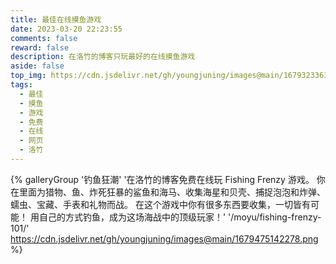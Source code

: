 ```yaml
---
title: 最佳在线摸鱼游戏
date: 2023-03-20 22:23:55
comments: false
reward: false
description: 在洛竹的博客只玩最好的在线摸鱼游戏
aside: false
top_img: https://cdn.jsdelivr.net/gh/youngjuning/images@main/1679323361681.png
tags:
  - 最佳
  - 摸鱼
  - 游戏
  - 免费
  - 在线
  - 网页
  - 洛竹
---
```


{% galleryGroup '钓鱼狂潮' '在洛竹的博客免费在线玩 Fishing Frenzy 游戏。 你在里面为猎物、鱼、炸死狂暴的鲨鱼和海马、收集海星和贝壳、捕捉泡泡和炸弹、蠕虫、宝藏、手表和礼物而战。 在这个游戏中你有很多东西要收集，一切皆有可能！ 用自己的方式钓鱼，成为这场海战中的顶级玩家！' '/moyu/fishing-frenzy-101/' https://cdn.jsdelivr.net/gh/youngjuning/images@main/1679475142278.png %}
